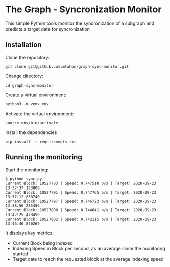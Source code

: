 # The Graph - Syncronization Monitor

This simple Python tools monitor the syncronization of a subgraph and predicts a target date for syncronization

## Installation

Clone the repository:

```shell
git clone git@github.com:mtahon/graph-sync-monitor.git
```

Change directory:

```shell
cd graph-sync-monitor
```

Create a virtual environment:

```shell
python3 -m venv env
```

Activate the virtual environment:

```shell
source env/bin/activate
```

Install the dependencies

```shell
pip install -r requirements.txt
```

## Running the monitoring

Start the monitoring:

```shell
$ python sync.py
Current Block: 10527783 | Speed: 0.747518 b/s | Target: 2020-09-23 13:37:37.123809
Current Block: 10527791 | Speed: 0.747765 b/s | Target: 2020-09-23 13:37:12.830740
Current Block: 10527797 | Speed: 0.746723 b/s | Target: 2020-09-23 13:38:56.285456
Current Block: 10527800 | Speed: 0.744641 b/s | Target: 2020-09-23 13:42:25.478459
Current Block: 10527802 | Speed: 0.742115 b/s | Target: 2020-09-23 13:46:40.870269
```

It displays key metrics:

* Current Block being indexed
* Indexing Speed in Block per second, as an average since the monitoring started
* Target date to reach the requested block at the average indexing speed
